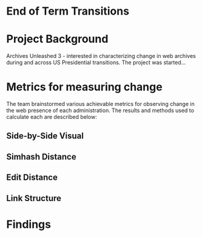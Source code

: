 # End of Term Transitions

# Project Background
Archives Unleashed 3 - interested in characterizing change in web archives during and across US Presidential transitions. The project was started...

# Metrics for measuring change
The team brainstormed various achievable metrics for observing change in the web presence of each administration. The results and methods used to calculate each are described below:

## Side-by-Side Visual

## Simhash Distance

## Edit Distance

## Link Structure

# Findings
